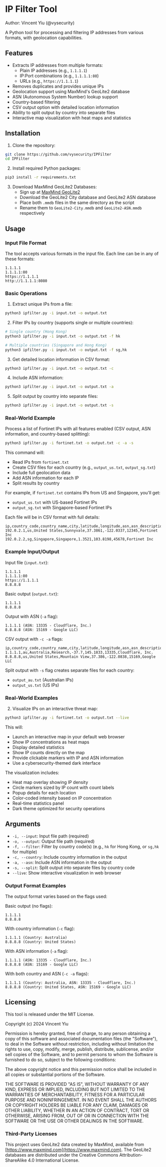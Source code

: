 # IP Filter Tool

Author: Vincent Yiu (@vysecurity)

A Python tool for processing and filtering IP addresses from various formats, with geolocation capabilities.

## Features

- Extracts IP addresses from multiple formats:
  - Plain IP addresses (e.g., `1.1.1.1`)
  - IP:Port combinations (e.g., `1.1.1.1:80`)
  - URLs (e.g., `https://1.1.1.1`)
- Removes duplicates and provides unique IPs
- Geolocation support using MaxMind's GeoLite2 database
- ASN (Autonomous System Number) lookup support
- Country-based filtering
- CSV output option with detailed location information
- Ability to split output by country into separate files
- Interactive map visualization with heat maps and statistics

## Installation

1. Clone the repository:
```bash
git clone https://github.com/vysecurity/IPFilter
cd IPFilter
```

2. Install required Python packages:
```bash
pip3 install -r requirements.txt
```

3. Download MaxMind GeoLite2 Databases:
   - Sign up at [MaxMind GeoLite2](https://dev.maxmind.com/geoip/geolite2-free-geolocation-data)
   - Download the GeoLite2 City database and GeoLite2 ASN database
   - Place both `.mmdb` files in the same directory as the script
   - Rename them to `GeoLite2-City.mmdb` and `GeoLite2-ASN.mmdb` respectively

## Usage

### Input File Format
The tool accepts various formats in the input file. Each line can be in any of these formats:
```
1.1.1.1
1.1.1.1:80
https://1.1.1.1
http://1.1.1.1:8080
```

### Basic Operations

1. Extract unique IPs from a file:
```bash
python3 ipfilter.py -i input.txt -o output.txt
```

2. Filter IPs by country (supports single or multiple countries):
```bash
# Single country (Hong Kong)
python3 ipfilter.py -i input.txt -o output.txt -f hk

# Multiple countries (Singapore and Hong Kong)
python3 ipfilter.py -i input.txt -o output.txt -f sg,hk
```

3. Get detailed location information in CSV format:
```bash
python3 ipfilter.py -i input.txt -o output.txt -c
```

4. Include ASN information:
```bash
python3 ipfilter.py -i input.txt -o output.txt -a
```

5. Split output by country into separate files:
```bash
python3 ipfilter.py -i input.txt -o output.txt -s
```

### Real-World Example

Process a list of Fortinet IPs with all features enabled (CSV output, ASN information, and country-based splitting):
```bash
python3 ipfilter.py -i fortinet.txt -o output.txt -c -a -s
```

This command will:
- Read IPs from `fortinet.txt`
- Create CSV files for each country (e.g., `output_us.txt`, `output_sg.txt`)
- Include full geolocation data
- Add ASN information for each IP
- Split results by country

For example, if `fortinet.txt` contains IPs from US and Singapore, you'll get:
- `output_us.txt` with US-based Fortinet IPs
- `output_sg.txt` with Singapore-based Fortinet IPs

Each file will be in CSV format with full details:
```csv
ip,country_code,country_name,city,latitude,longitude,asn,asn_description
192.0.2.1,us,United States,Sunnyvale,37.3861,-122.0337,12345,Fortinet Inc
192.0.2.2,sg,Singapore,Singapore,1.3521,103.8198,45678,Fortinet Inc
```

### Example Input/Output

Input file (`input.txt`):
```
1.1.1.1
1.1.1.1:80
https://1.1.1.1
8.8.8.8
```

Basic output (`output.txt`):
```
1.1.1.1
8.8.8.8
```

Output with ASN (`-a` flag):
```
1.1.1.1 (ASN: 13335 - Cloudflare, Inc.)
8.8.8.8 (ASN: 15169 - Google LLC)
```

CSV output with `-c -a` flags:
```csv
ip,country_code,country_name,city,latitude,longitude,asn,asn_description
1.1.1.1,au,Australia,Research,-37.7,145.1833,13335,Cloudflare, Inc.
8.8.8.8,us,United States,Mountain View,37.386,-122.0838,15169,Google LLC
```

Split output with `-s` flag creates separate files for each country:
- `output_au.txt` (Australian IPs)
- `output_us.txt` (US IPs)

### Real-World Examples

2. Visualize IPs on an interactive threat map:
```bash
python3 ipfilter.py -i fortinet.txt -o output.txt --live
```

This will:
- Launch an interactive map in your default web browser
- Show IP concentrations as heat maps
- Display detailed statistics
- Show IP counts directly on the map
- Provide clickable markers with IP and ASN information
- Use a cybersecurity-themed dark interface

The visualization includes:
- Heat map overlay showing IP density
- Circle markers sized by IP count with count labels
- Popup details for each location
- Color-coded intensity based on IP concentration
- Real-time statistics panel
- Dark theme optimized for security operations

## Arguments

- `-i, --input`: Input file path (required)
- `-o, --output`: Output file path (required)
- `-f, --filter`: Filter by country code(s) (e.g., `hk` for Hong Kong, or `sg,hk` for multiple)
- `-c, --country`: Include country information in the output
- `-a, --asn`: Include ASN information in the output
- `-s, --split`: Split output into separate files by country code
- `--live`: Show interactive visualization in web browser

### Output Format Examples

The output format varies based on the flags used:

Basic output (no flags):
```
1.1.1.1
8.8.8.8
```

With country information (`-c` flag):
```
1.1.1.1 (Country: Australia)
8.8.8.8 (Country: United States)
```

With ASN information (`-a` flag):
```
1.1.1.1 (ASN: 13335 - Cloudflare, Inc.)
8.8.8.8 (ASN: 15169 - Google LLC)
```

With both country and ASN (`-c -a` flags):
```
1.1.1.1 (Country: Australia, ASN: 13335 - Cloudflare, Inc.)
8.8.8.8 (Country: United States, ASN: 15169 - Google LLC)
```

## Licensing

This tool is released under the MIT License.

Copyright (c) 2024 Vincent Yiu

Permission is hereby granted, free of charge, to any person obtaining a copy of this software and associated documentation files (the "Software"), to deal in the Software without restriction, including without limitation the rights to use, copy, modify, merge, publish, distribute, sublicense, and/or sell copies of the Software, and to permit persons to whom the Software is furnished to do so, subject to the following conditions:

The above copyright notice and this permission notice shall be included in all copies or substantial portions of the Software.

THE SOFTWARE IS PROVIDED "AS IS", WITHOUT WARRANTY OF ANY KIND, EXPRESS OR IMPLIED, INCLUDING BUT NOT LIMITED TO THE WARRANTIES OF MERCHANTABILITY, FITNESS FOR A PARTICULAR PURPOSE AND NONINFRINGEMENT. IN NO EVENT SHALL THE AUTHORS OR COPYRIGHT HOLDERS BE LIABLE FOR ANY CLAIM, DAMAGES OR OTHER LIABILITY, WHETHER IN AN ACTION OF CONTRACT, TORT OR OTHERWISE, ARISING FROM, OUT OF OR IN CONNECTION WITH THE SOFTWARE OR THE USE OR OTHER DEALINGS IN THE SOFTWARE.

### Third-Party Licenses

This project uses GeoLite2 data created by MaxMind, available from [https://www.maxmind.com](https://www.maxmind.com). The GeoLite2 databases are distributed under the Creative Commons Attribution-ShareAlike 4.0 International License.
